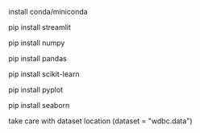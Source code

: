 install conda/miniconda

pip install streamlit

pip install numpy

pip install pandas

pip install scikit-learn

pip install pyplot

pip install seaborn

take care with dataset location (dataset = "wdbc.data")
